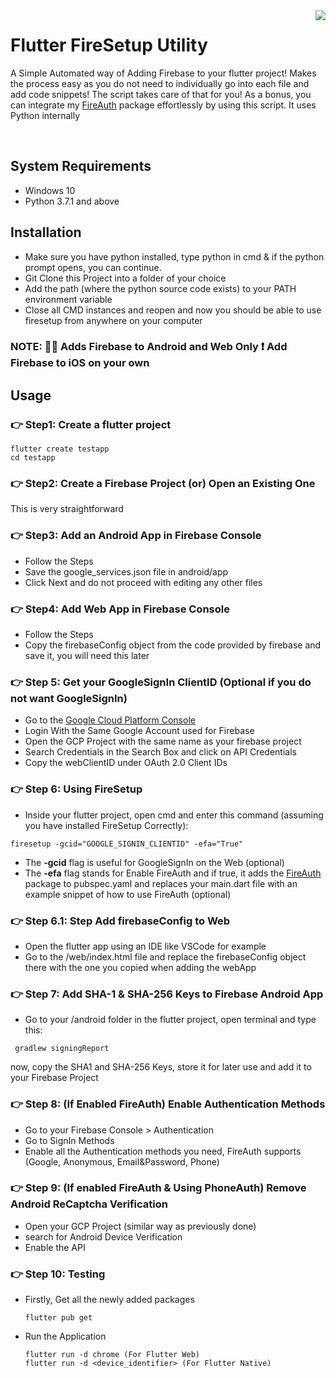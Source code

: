 <img src="https://i.ibb.co/9b9sbQS/New-Project.png" align="right">


# Flutter FireSetup Utility
A Simple Automated way of Adding Firebase to your flutter project! Makes the process easy as you do not need to individually go into each file and add code snippets! The script takes care of that for you!
As a bonus, you can integrate my [FireAuth](https://github.com/synapsecode/fireauth) package effortlessly by using this script.
It uses Python internally

<br>

## System Requirements
* Windows 10
* Python 3.7.1 and above

## Installation
* Make sure you have python installed, type python in cmd & if the python prompt opens, you can continue.
* Git Clone this Project into a folder of your choice
* Add the path (where the python source code exists) to your PATH environment variable
* Close all CMD instances and reopen and now you should be able to use firesetup from anywhere on your computer

### NOTE: 🔴🔴 Adds Firebase to Android and Web Only ❗ Add Firebase to iOS on your own

## Usage

### 👉 Step1: Create a flutter project
```batch
flutter create testapp
cd testapp
```

### 👉 Step2: Create a Firebase Project (or) Open an Existing One
  This is very straightforward

### 👉 Step3: Add an Android App in Firebase Console
   * Follow the Steps
   * Save the google_services.json file in android/app
   * Click Next and do not proceed with editing any other files

### 👉 Step4: Add Web App in Firebase Console
   * Follow the Steps
   * Copy the firebaseConfig object from the code provided by firebase and save it, you will need this later

### 👉 Step 5: Get your GoogleSignIn ClientID (Optional if you do not want GoogleSignIn)
  * Go to the [Google Cloud Platform Console](https://console.cloud.google.com)
  * Login With the Same Google Account used for Firebase
  * Open the GCP Project with the same name as your firebase project
  * Search Credentials in the Search Box and click on API Credentials
  * Copy the webClientID under OAuth 2.0 Client IDs

### 👉 Step 6: Using FireSetup
  * Inside your flutter project, open cmd and enter this command (assuming you have installed FireSetup Correctly):

  ```batch
  firesetup -gcid="GOOGLE_SIGNIN_CLIENTID" -efa="True"
  ```
  
  * The **-gcid** flag is useful for GoogleSignIn on the Web (optional)
  * The **-efa** flag stands for Enable FireAuth and if true, it adds the [FireAuth](https://github.com/synapsecode/fireauth) package to pubspec.yaml and replaces your main.dart file with an example snippet of how to use FireAuth (optional)

### 👉 Step 6.1:  Step Add firebaseConfig to Web
  * Open the flutter app using an IDE like VSCode for example
  * Go to the /web/index.html file and replace the firebaseConfig object there with the one you copied when adding the webApp

### 👉 Step 7: Add SHA-1 & SHA-256 Keys to Firebase Android App
  * Go to your /android folder in the flutter project, open terminal and type this:

  ```batch
   gradlew signingReport
  ```
  
  now, copy the SHA1 and SHA-256 Keys, store it for later use and add it to your Firebase Project
  
### 👉 Step 8: (If Enabled FireAuth) Enable Authentication Methods
  * Go to your Firebase Console > Authentication
  * Go to SignIn Methods
  * Enable all the Authentication methods you need, FireAuth supports (Google, Anonymous, Email&Password, Phone)

### 👉 Step 9: (If enabled FireAuth & Using PhoneAuth) Remove Android ReCaptcha Verification
  * Open your GCP Project (similar way as previously done)
  * search for Android Device Verification
  * Enable the API

### 👉 Step 10: Testing
  * Firstly, Get all the newly added packages

    ```
    flutter pub get
    ```
  * Run the Application

    ```
    flutter run -d chrome (For Flutter Web)
    flutter run -d <device_identifier> (For Flutter Native)
    ```
   
